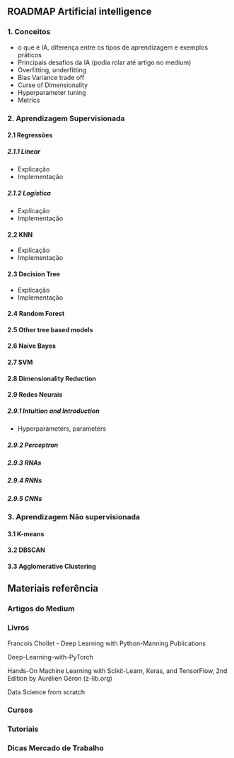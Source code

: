 ## ROADMAP Artificial intelligence

### 1. Conceitos

* o que é IA, diferença entre os tipos de aprendizagem e exemplos práticos
* Principais desafios da IA (podia rolar até artigo no medium)
* Overfitting, underfitting
* Bias Variance trade off
* Curse of Dimensionality
* Hyperparameter tuning
* Metrics

### 2. Aprendizagem Supervisionada

#### 2.1 Regressões

##### 2.1.1 Linear

* Explicação
* Implementação

##### 2.1.2 Logística

* Explicação
* Implementação

#### 2.2 KNN

* Explicação
* Implementação

#### 2.3 Decision Tree

* Explicação
* Implementação

#### 2.4 Random Forest

#### 2.5 Other tree based models

#### 2.6 Naive Bayes

#### 2.7 SVM

#### 2.8 Dimensionality Reduction

#### 2.9 Redes Neurais

##### 2.9.1 Intuition and Introduction

* Hyperparameters, parameters 

##### 2.9.2 Perceptron

##### 2.9.3 RNAs

##### 2.9.4 RNNs

##### 2.9.5 CNNs

### 3. Aprendizagem Não supervisionada

#### 3.1 K-means

#### 3.2 DBSCAN

#### 3.3 Agglomerative Clustering

## Materiais referência

### Artigos do Medium

### Livros

Francois Chollet - Deep Learning with Python-Manning Publications

Deep-Learning-with-PyTorch

Hands-On Machine Learning with Scikit-Learn, Keras, and TensorFlow, 2nd Edition by Aurélien Géron (z-lib.org)

Data Science from scratch

### Cursos

### Tutoriais

### Dicas Mercado de Trabalho
